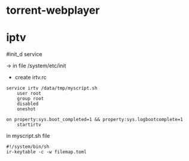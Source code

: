 # torrent-webplayer

# iptv

#init_d service 

-> in file /system/etc/init

+ create irtv.rc

```
service irtv /data/tmp/myscript.sh
    user root
    group root
    disabled
    oneshot

on property:sys.boot_completed=1 && property:sys.logbootcomplete=1
    startirtv
```

in myscript.sh file

```
#!/system/bin/sh
ir-keytable -c -w filemap.toml
```

